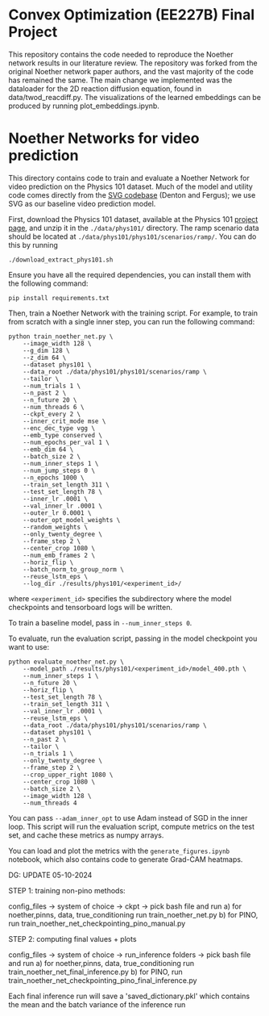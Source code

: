 # Convex Optimization (EE227B) Final Project
This repository contains the code needed to reproduce the Noether network results in our literature review. The repository was forked from the original Noether network paper authors, and the vast majority of the code has remained the same. The main change we implemented was the dataloader for the 2D reaction diffusion equation, found in data/twod_reacdiff.py. The visualizations of the learned embeddings can be produced by running plot_embeddings.ipynb. 



# Noether Networks for video prediction

This directory contains code to train and evaluate a Noether Network for video prediction on the
Physics 101 dataset. Much of the model and utility code comes directly from the
[SVG codebase](https://github.com/edenton/svg) (Denton and Fergus); we use SVG as our baseline
video prediction model.

First, download the Physics 101 dataset, available at the Physics 101 [project
page](http://phys101.csail.mit.edu/), and unzip it in the `./data/phys101/` directory. The ramp
scenario data should be located at `./data/phys101/phys101/scenarios/ramp/`. You can do this by
running
```
./download_extract_phys101.sh
```

Ensure you have all the required dependencies, you can install them with the following command:
```
pip install requirements.txt
```

Then, train a Noether Network with the training script. For example, to train from scratch with a
single inner step, you can run the following command:
```
python train_noether_net.py \
    --image_width 128 \
    --g_dim 128 \
    --z_dim 64 \
    --dataset phys101 \
    --data_root ./data/phys101/phys101/scenarios/ramp \
    --tailor \
    --num_trials 1 \
    --n_past 2 \
    --n_future 20 \
    --num_threads 6 \
    --ckpt_every 2 \
    --inner_crit_mode mse \
    --enc_dec_type vgg \
    --emb_type conserved \
    --num_epochs_per_val 1 \
    --emb_dim 64 \
    --batch_size 2 \
    --num_inner_steps 1 \
    --num_jump_steps 0 \
    --n_epochs 1000 \
    --train_set_length 311 \
    --test_set_length 78 \
    --inner_lr .0001 \
    --val_inner_lr .0001 \
    --outer_lr 0.0001 \
    --outer_opt_model_weights \
    --random_weights \
    --only_twenty_degree \
    --frame_step 2 \
    --center_crop 1080 \
    --num_emb_frames 2 \
    --horiz_flip \
    --batch_norm_to_group_norm \
    --reuse_lstm_eps \
    --log_dir ./results/phys101/<experiment_id>/
```
where `<experiment_id>` specifies the subdirectory where the model checkpoints and tensorboard logs
will be written.

To train a baseline model, pass in `--num_inner_steps 0`.

To evaluate, run the evaluation script, passing in the model checkpoint you want to use:
```
python evaluate_noether_net.py \
    --model_path ./results/phys101/<experiment_id>/model_400.pth \
    --num_inner_steps 1 \
    --n_future 20 \
    --horiz_flip \
    --test_set_length 78 \
    --train_set_length 311 \
    --val_inner_lr .0001 \
    --reuse_lstm_eps \
    --data_root ./data/phys101/phys101/scenarios/ramp \
    --dataset phys101 \
    --n_past 2 \
    --tailor \
    --n_trials 1 \
    --only_twenty_degree \
    --frame_step 2 \
    --crop_upper_right 1080 \
    --center_crop 1080 \
    --batch_size 2 \
    --image_width 128 \
    --num_threads 4
```
You can pass `--adam_inner_opt` to use Adam instead of SGD in the inner loop.
This script will run the evaluation script, compute metrics on the test set, and cache these
metrics as numpy arrays.

You can load and plot the metrics with the `generate_figures.ipynb` notebook, which also contains
code to generate Grad-CAM heatmaps.


DG: UPDATE 05-10-2024


STEP 1: training non-pino methods:

config_files -> system of choice -> ckpt -> pick bash file and run
    a) for noether,pinns, data, true_conditioning run train_noether_net.py
    b) for PINO, run train_noether_net_checkpointing_pino_manual.py

STEP 2: computing final values + plots

config_files -> system of choice -> run_inference folders -> pick bash file and run
    a) for noether,pinns, data, true_conditioning run train_noether_net_final_inference.py
    b) for PINO, run train_noether_net_checkpointing_pino_final_inference.py

Each final inference run will save a 'saved_dictionary.pkl' which contains the mean 
and the batch variance of the inference run

